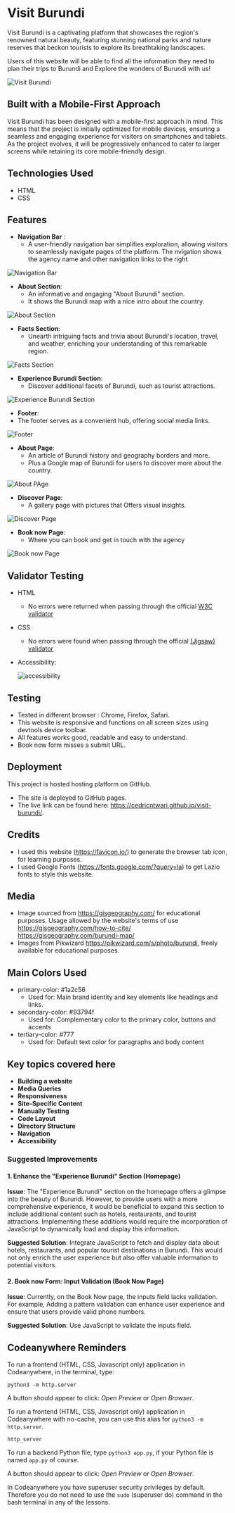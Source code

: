 # Visit Burundi

Visit Burundi is a captivating platform that showcases the region's renowned natural beauty, featuring stunning national parks and nature reserves that beckon tourists to explore its breathtaking landscapes.

Users of this website will be able to find all the information they need to plan their trips to Burundi and Explore the wonders of Burundi with us!

![Visit Burundi](assets/images/screenshot-website.png)

## Built with a Mobile-First Approach

Visit Burundi has been designed with a mobile-first approach in mind. This means that the project is initially optimized for mobile devices, ensuring a seamless and engaging experience for visitors on smartphones and tablets. As the project evolves, it will be progressively enhanced to cater to larger screens while retaining its core mobile-friendly design.

## Technologies Used

- HTML
- CSS

## Features

- **Navigation Bar** :
  - A user-friendly navigation bar simplifies exploration, allowing visitors to seamlessly navigate pages of the platform. The nvigation shows the agency name and other navigation links to the right

![Navigation Bar](assets/images/screenshot-navigation.png)

- **About Section**:
  - An informative and engaging "About Burundi" section.
  - It shows the Burundi map with a nice intro about the country.

![About Section](assets/images/screenshot-about.png)

- **Facts Section**:
  - Unearth intriguing facts and trivia about Burundi's location, travel, and weather, enriching your understanding of this remarkable region.

![Facts Section](assets/images/screenshot-facts.png)

- **Experience Burundi Section**:
  - Discover additional facets of Burundi, such as tourist attractions.

![Experience Burundi Section](assets/images/screenshot-experience-burundi.png)

- **Footer**:
- The footer serves as a convenient hub, offering social media links.

![Footer](assets/images/screenshot-footer.png)

- **About Page**:
  - An article of Burundi history and geography borders and more.
  - Plus a Google map of Burundi for users to discover more about the country.

![About PAge](assets/images/screenshot-about-page.png)

- **Discover Page**:
  - A gallery page with pictures that Offers visual insights.

![Discover Page](assets/images/screenshot-discover.png)

- **Book now Page**:
  - Where you can book and get in touch with the agency

![Book now Page](assets/images/screenshot-book-now.png)

## Validator Testing

- HTML
  - No errors were returned when passing through the official [W3C validator](https://validator.w3.org/nu/#textarea)
- CSS
  - No errors were found when passing through the official [(Jigsaw) validator](https://jigsaw.w3.org/css-validator/#validate_by_input)
- Accessibility:

  ![accessibility](assets/images/screenshot-accessibility.png)

## Testing

- Tested in different browser : Chrome, Firefox, Safari.
- This website is responsive and functions on all screen sizes using devtools device toolbar.
- All features works good, readable and easy to understand.
- Book now form misses a submit URL.

## Deployment

This project is hosted hosting platform on GitHub.

- The site is deployed to GitHub pages.
- The live link can be found here: <https://cedricntwari.github.io/visit-burundi/>.

## Credits

- I used this website (<https://favicon.io/>) to generate the browser tab icon, for learning purposes.
- I used Google Fonts (<https://fonts.google.com/?query=la>) to get Lazio fonts to style this website.

## Media

- Image sourced from <https://gisgeography.com/> for educational purposes. Usage allowed by the website's terms of use <https://gisgeography.com/how-to-cite/> <https://gisgeography.com/burundi-map/>
- Images from Pikwizard <https://pikwizard.com/s/photo/burundi>, freely available for educational purposes.

## Main Colors Used

- primary-color: #1a2c56
  - Used for: Main brand identity and key elements like headings and links.
- secondary-color: #93794f
  - Used for: Complementary color to the primary color,
    buttons and accents
- tertiary-color: #777
  - Used for: Default text color for paragraphs and body content

## Key topics covered here

- **Building a website**
- **Media Queries**
- **Responsiveness**
- **Site-Specific Content**
- **Manually Testing**
- **Code Layout**
- **Directory Structure**
- **Navigation**
- **Accessibility**

### Suggested Improvements

#### 1. Enhance the "Experience Burundi" Section (Homepage)

**Issue**: The "Experience Burundi" section on the homepage offers a glimpse into the beauty of Burundi. However, to provide users with a more comprehensive experience, it would be beneficial to expand this section to include additional content such as hotels, restaurants, and tourist attractions. Implementing these additions would require the incorporation of JavaScript to dynamically load and display this information.

**Suggested Solution**: Integrate JavaScript to fetch and display data about hotels, restaurants, and popular tourist destinations in Burundi. This would not only enrich the user experience but also offer valuable information to potential visitors.

#### 2. Book now Form: Input Validation (Book Now Page)

**Issue**: Currently, on the Book Now page, the inputs field lacks validation. For example, Adding a pattern validation can enhance user experience and ensure that users provide valid phone numbers.

**Suggested Solution**: Use JavaScript to validate the inputs field.

## Codeanywhere Reminders

To run a frontend (HTML, CSS, Javascript only) application in Codeanywhere, in the terminal, type:

`python3 -m http.server`

A button should appear to click: _Open Preview_ or _Open Browser_.

To run a frontend (HTML, CSS, Javascript only) application in Codeanywhere with no-cache, you can use this alias for `python3 -m http.server`.

`http_server`

To run a backend Python file, type `python3 app.py`, if your Python file is named `app.py` of course.

A button should appear to click: _Open Preview_ or _Open Browser_.

In Codeanywhere you have superuser security privileges by default. Therefore you do not need to use the `sudo` (superuser do) command in the bash terminal in any of the lessons.
